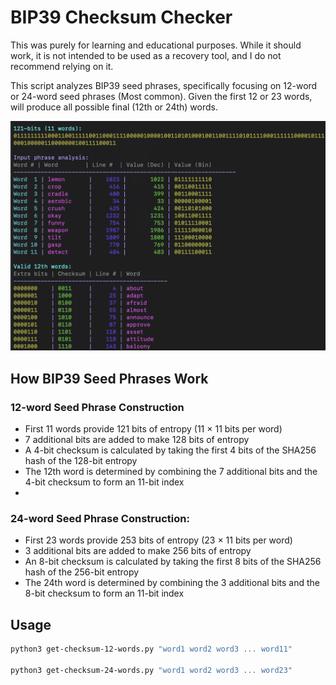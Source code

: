 # BIP39 Checksum Checker

This was purely for learning and educational purposes. While it should work, it is not intended to be used as a recovery tool, and I do not recommend relying on it.

This script analyzes BIP39 seed phrases, specifically focusing on 12-word or 24-word seed phrases (Most common).  Given the first 12 or 23 words, will produce all possible final (12th or 24th) words. 

<img src="screenshot1.jpg" width="800">

## How BIP39 Seed Phrases Work

### 12-word Seed Phrase Construction
- First 11 words provide 121 bits of entropy (11 × 11 bits per word)
- 7 additional bits are added to make 128 bits of entropy
- A 4-bit checksum is calculated by taking the first 4 bits of the SHA256 hash of the 128-bit entropy
- The 12th word is determined by combining the 7 additional bits and the 4-bit checksum to form an 11-bit index
- 
### 24-word Seed Phrase Construction:
- First 23 words provide 253 bits of entropy (23 × 11 bits per word)
- 3 additional bits are added to make 256 bits of entropy
- An 8-bit checksum is calculated by taking the first 8 bits of the SHA256 hash of the 256-bit entropy
- The 24th word is determined by combining the 3 additional bits and the 8-bit checksum to form an 11-bit index

## Usage

```bash
python3 get-checksum-12-words.py "word1 word2 word3 ... word11"

python3 get-checksum-24-words.py "word1 word2 word3 ... word23"
